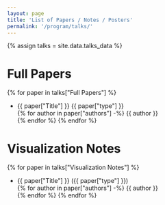 ```yaml
---
layout: page
title: 'List of Papers / Notes / Posters'
permalink: '/program/talks/'
---
```


<script src="https://unpkg.com/vue@3"></script>
<script type="text/javascript" src="{{ site.baseurl }}/assets/javascripts/talks_data.js"></script>

{% assign talks = site.data.talks_data %}

# Full Papers

{% for paper in talks["Full Papers"] %}
- <span class="paper-title">{{ paper["Title"] }}</span>
  <span class="paper-type">{{ paper["type"] }}</span>
  <br/>
    {% for author in paper["authors"] -%}
    <span class="paper-author">{{ author }}</span><br/>
    {% endfor %}
{% endfor %}

# Visualization Notes

{% for paper in talks["Visualization Notes"] %}
- <span class="paper-title">{{ paper["Title"] }}</span>
  (<span class="paper-type">{{ paper["type"] }}</span>)
  <br/>
    {% for author in paper["authors"] -%}
    <span class="paper-author">{{ author }}</span><br/>
    {% endfor %}
{% endfor %}

<div id="posters"></div>

<!-- script type="text/javascript" src="{{ site.baseurl }}/assets/javascripts/talks.js"></script -->
